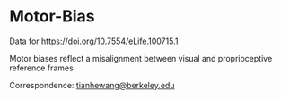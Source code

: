 # Motor-Bias

Data for https://doi.org/10.7554/eLife.100715.1

Motor biases reflect a misalignment between visual and proprioceptive reference frames

Correspondence: tianhewang@berkeley.edu
